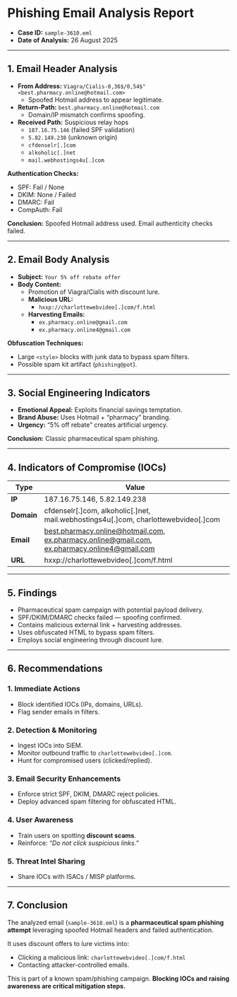 # Phishing Email Analysis Report  

- **Case ID:** `sample-3610.eml`  
- **Date of Analysis:** 26 August 2025  

---

## 1. Email Header Analysis  
- **From Address:** `Viagra/Cialis-0,36$/0,54$" <best.pharmacy.online@hotmail.com>`  
  - Spoofed Hotmail address to appear legitimate.  
- **Return-Path:** `best.pharmacy.online@hotmail.com`  
  - Domain/IP mismatch confirms spoofing.  
- **Received Path:** Suspicious relay hops  
  - `187.16.75.146` (failed SPF validation)  
  - `5.82.149.238` (unknown origin)  
  - `cfdenselr[.]com`  
  - `alkoholic[.]net`  
  - `mail.webhostings4u[.]com`  

**Authentication Checks:**  
- SPF: Fail / None  
- DKIM: None / Failed  
- DMARC: Fail  
- CompAuth: Fail  

**Conclusion:** Spoofed Hotmail address used. Email authenticity checks failed.  

---

## 2. Email Body Analysis  
- **Subject:** `Your 5% off rebate offer`  
- **Body Content:**  
  - Promotion of Viagra/Cialis with discount lure.  
  - **Malicious URL:**  
    - `hxxp://charlottewebvideo[.]com/f.html`  
  - **Harvesting Emails:**  
    - `ex.pharmacy.online@gmail.com`  
    - `ex.pharmacy.online4@gmail.com`  

**Obfuscation Techniques:**  
- Large `<style>` blocks with junk data to bypass spam filters.  
- Possible spam kit artifact (`phishing@pot`).  

---

## 3. Social Engineering Indicators  
- **Emotional Appeal:** Exploits financial savings temptation.  
- **Brand Abuse:** Uses Hotmail + “pharmacy” branding.  
- **Urgency:** “5% off rebate” creates artificial urgency.  

**Conclusion:** Classic pharmaceutical spam phishing.  

---

## 4. Indicators of Compromise (IOCs)  

| Type   | Value |
|--------|-------|
| **IP** | 187.16.75.146, 5.82.149.238 |
| **Domain** | cfdenselr[.]com, alkoholic[.]net, mail.webhostings4u[.]com, charlottewebvideo[.]com |
| **Email** | best.pharmacy.online@hotmail.com, ex.pharmacy.online@gmail.com, ex.pharmacy.online4@gmail.com |
| **URL** | hxxp://charlottewebvideo[.]com/f.html |

---

## 5. Findings  
- Pharmaceutical spam campaign with potential payload delivery.  
- SPF/DKIM/DMARC checks failed — spoofing confirmed.  
- Contains malicious external link + harvesting addresses.  
- Uses obfuscated HTML to bypass spam filters.  
- Employs social engineering through discount lure.  

---

## 6. Recommendations  

### 1. Immediate Actions  
- Block identified IOCs (IPs, domains, URLs).  
- Flag sender emails in filters.  

### 2. Detection & Monitoring  
- Ingest IOCs into SIEM.  
- Monitor outbound traffic to `charlottewebvideo[.]com`.  
- Hunt for compromised users (clicked/replied).  

### 3. Email Security Enhancements  
- Enforce strict SPF, DKIM, DMARC reject policies.  
- Deploy advanced spam filtering for obfuscated HTML.  

### 4. User Awareness  
- Train users on spotting **discount scams**.  
- Reinforce: *“Do not click suspicious links.”*  

### 5. Threat Intel Sharing  
- Share IOCs with ISACs / MISP platforms.  

---

## 7. Conclusion  
The analyzed email (`sample-3610.eml`) is a **pharmaceutical spam phishing attempt** leveraging spoofed Hotmail headers and failed authentication.  

It uses discount offers to lure victims into:  
- Clicking a malicious link: `charlottewebvideo[.]com/f.html`  
- Contacting attacker-controlled emails.  

This is part of a known spam/phishing campaign. **Blocking IOCs and raising awareness are critical mitigation steps.**  
